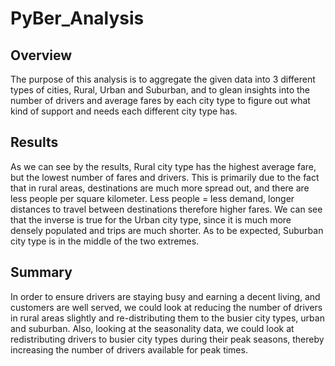 # PyBer_Analysis

## Overview
The purpose of this analysis is to aggregate the given data into 3 different types of cities, Rural, Urban and Suburban, and to glean insights into the number of drivers and average fares by each city type to figure out what kind of support and needs each different city type has.

## Results

As we can see by the results, Rural city type has the highest average fare, but the lowest number of fares and drivers.  This is primarily due to the fact that in rural areas, destinations are much more spread out, and there are less people per square kilometer.  Less people = less demand, longer distances to travel between destinations therefore higher fares.  We can see that the inverse is true for the Urban city type, since it is much more densely populated and trips are much shorter.  As to be expected, Suburban city type is in the middle of the two extremes.

## Summary

In order to ensure drivers are staying busy and earning a decent living, and customers are well served, we could look at reducing the number of drivers in rural areas slightly and re-distributing them to the busier city types, urban and suburban.  Also, looking at the seasonality data, we could look at redistributing drivers to busier city types during their peak seasons, thereby increasing the number of drivers available for peak times.

